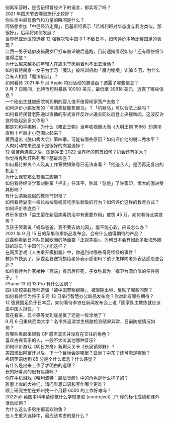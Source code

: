 别离军营时，是否记得曾经许下的诺言，都实现了吗？  
2021 年国庆节去哪里旅行比较好？  
你生命中最有勇气和力量的瞬间是什么？  
阿塔想参加「中巴经济走廊」，巴基斯坦表示「若塔利班对华态度与我方类似，那很好」，后续将如何发展？  
世界杯亚洲区预选赛 12 强赛次轮中国 0:1 不敌日本，如何评价本场比赛国足的表现？  
江西一男子疑似皮箱藏女尸打车被识破后逃跑，目前逮捕情况如何？还有哪些细节值得注意？  
为什么越来越多的年轻人在周末宁愿躺着也不出去活动？  
如何看待南京一女子为学习「魔法」被培训机构「魔力秘境」诈骗 5 万，为什么会有人相信「魔法培训」？  
如何看待 2021 年 9 月 Apple 特别活动的邀请函？透露了哪些信息？  
9 月 7 日晚间，比特币短时暴跌 10000 美元，最低至  39818 美元，透露了哪些信息？  
一个刚出生就被医院判死刑的婴儿值不值得倾家荡产去救？  
如何评价小鹏发布的「可骑乘智能机器马」？「机器马」可以合法上路吗？  
如何看待民警老陈通过直播的形式宣传反诈火遍全网以后登上央视新闻，这波反诈宣传能起到多大作用？  
都是刘和平编剧，为什么《雍正王朝》当年收视爆火而《大明王朝 1566》却遇冷直到十年后才小范围火起来？  
黄西退出《脱口秀大会》第四季，可能有哪些原因？如何评价他的脱口秀水平？  
人肉对动物来说是不是很好的肉食选择？  
12 强赛两连败之后，国足冲击 2022 世界杯的前景如何？机会还有多大？  
你觉得鬼吹灯系列哪个墓最难盗？  
如何看待郑爽个人及其工作室微博账号已无法查看？「劣迹艺人」是否再无复出的机会？  
为什么保安那么警惕三脚架？  
如何看待经济学家刘胜军「抨击」任泽平，称其「忽悠」了许家印，恒大的激进受其影响？  
有什么清新脱俗的教师节祝福？  
如何看待湖南一校长站垃圾桶旁吃学生剩饭的行为？如何评价这样的教育方式？  
如何评价李连杰？  
养乐多宣传「益生菌在新冠病毒防治中有重要作用」被罚 45 万，如何看待此类宣传？  
当孩子哭着说「妈妈爸爸，我不要去幼儿园」，能不能心软，应该怎么办？  
2021 年 9 月 15 日的苹果秋季新品发布会，会有什么值得期待的产品？  
武磊称看到日本队员回欧洲的场面要「正视差距」，为何日本会有如此多赴海外踢球的球员？中国何时才能这样？  
在网页游戏《人生重开模拟器》中，你遇到过哪些奇奇怪怪的事件？  
教师节快到了，家委会要送锦旗给老师表示感谢吗？孩子怎样向老师表达感恩更合适？  
如何看待台作家接种「高端」疫苗后猝死，子女称其为「捍卫台湾价值的任性男子」？  
iPhone 13 和 13 Pro 有什么区别？  
四川高校美籍教师造谣「被中国警察绑架」，被限期出境，反映了哪些问题？  
如何看待华为将于 9 月 13 日举行智慧办公新品发布会？你对此有哪些期待？  
12 强赛国足负于日本后，如何看待李铁在新闻发布会上说「国家队主教练就应该由中国人担任」？  
现在看来，显卡等等党到底是赢了还是一败涂地了？  
9 月 6 日重庆西南大学 1 名市外返渝学生核酸检测结果异常，目前防疫情况如何？  
有哪些看起来很有 CP 感但其实并没有在交往的角色？  
喜欢古典音乐的人，一般不太听其他哪种音乐?  
如何评价游戏《明日方舟》新剿灭关卡《长泉镇郊野》？  
美国撤出阿富汗以后，下一个目标会是哪里？亚洲？中东？还可能是哪里？  
考研英语达到 85 分是个什么概念？什么感觉？  
有什么是出来工作了才明白的道理？  
长的好看真的很有优势吗？  
你在手机游戏《哈利波特：魔法觉醒》中的角色是什么样子的？  
雅思上岸的大神们，请问雅思口语和写作哪个更难？  
硕士研究生想在郑州找一个月薪 6000 的工作好难吗？  
2022fall 英国本科申请你被什么学校录取 (con/reject) 了? 你的标化成绩和课外活动如何？  
为什么这么多男生都喜欢钓鱼？  
在人生重大选择中，最应该考虑的是什么？  
